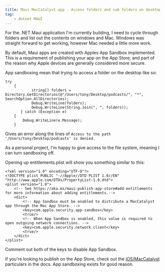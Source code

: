 ```yaml
---
title: Maui MacCatalyst app - Access folders and sub folders on desktop
tag:
    - dotnet MAUI
---
```


For the .NET Maui application I'm currently building, I need to cycle through folders and list out the contents on windows and Mac. Windows was straight forward to get working, however Mac needed a little more work.

By default, Maui apps are created with Apples App Sandbox implemented. This is a requirement of publishing your app on the App Store, and part of the reason why Apple devices are generally considered more secure. 

App sandboxing mean that trying to access a folder on the desktop like so:

```
try
	{
            string[] folders = Directory.GetDirectories(@"/Users/tony/Desktop/podcasts/", "*", SearchOption.AllDirectories);
            Debug.WriteLine(folders);
            Debug.WriteLine(String.Join(", ", folders));
       } catch (Exception e)
	{
		Debug.WriteLine(e.Message);
	}
```

Gives an error along the lines of `Access to the path '/Users/tony/Desktop/podcasts' is denied.`

As a personal project, I'm happy to give access to the file system, meaning I can turn sandboxing  off.

Opening up entitlements.plist will show you something similar to this:

```
<?xml version="1.0" encoding="UTF-8"?>
<!DOCTYPE plist PUBLIC "-//Apple//DTD PLIST 1.0//EN" "http://www.apple.com/DTDs/PropertyList-1.0.dtd">
<plist version="1.0">
    <!-- See https://aka.ms/maui-publish-app-store#add-entitlements for more information about adding entitlements.-->
    <dict>
        <!-- App Sandbox must be enabled to distribute a MacCatalyst app through the Mac App Store. -->
        <key>com.apple.security.app-sandbox</key>
        <true/>
        <!-- When App Sandbox is enabled, this value is required to open outgoing network connections. -->
        <key>com.apple.security.network.client</key>
        <true/>
    </dict>
</plist>
```

Comment out both of the keys to disable App Sandbox.

If you're looking to publish on the App Store, check out the [iOS/MacCatalyst](https://learn.microsoft.com/en-us/dotnet/maui/platform-integration/storage/file-picker?view=net-maui-8.0&source=recommendations&tabs=macios) particulars in the docs. App sandboxing exists for good reason.